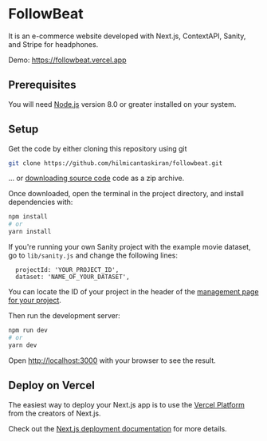 # FollowBeat
It is an e-commerce website developed with Next.js, ContextAPI, Sanity, and Stripe for headphones.

Demo: https://followbeat.vercel.app

## Prerequisites

You will need [Node.js](https://nodejs.org) version 8.0 or greater installed on your system.

## Setup

Get the code by either cloning this repository using git

```bash
git clone https://github.com/hilmicantaskiran/followbeat.git
```

... or [downloading source code](https://github.com/hilmicantaskiran/followbeat/archive/refs/heads/main.zip) code as a zip archive.

Once downloaded, open the terminal in the project directory, and install dependencies with:

```bash
npm install
# or
yarn install
```

If you're running your own Sanity project with the example movie dataset, go to `lib/sanity.js` and change the following lines:

```
  projectId: 'YOUR_PROJECT_ID',
  dataset: 'NAME_OF_YOUR_DATASET',
```

You can locate the ID of your project in the header of the [management page for your project](https://manage.sanity.io/).

Then run the development server:

```bash
npm run dev
# or
yarn dev
```

Open [http://localhost:3000](http://localhost:3000) with your browser to see the result.

## Deploy on Vercel

The easiest way to deploy your Next.js app is to use the [Vercel Platform](https://vercel.com/new?utm_medium=default-template&filter=next.js&utm_source=create-next-app&utm_campaign=create-next-app-readme) from the creators of Next.js.

Check out the [Next.js deployment documentation](https://nextjs.org/docs/deployment) for more details.
